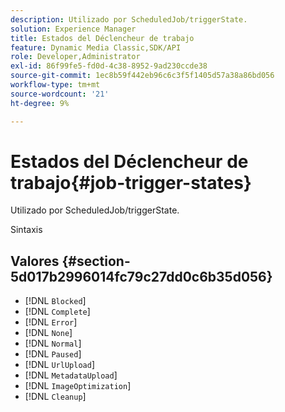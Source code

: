 ```yaml
---
description: Utilizado por ScheduledJob/triggerState.
solution: Experience Manager
title: Estados del Déclencheur de trabajo
feature: Dynamic Media Classic,SDK/API
role: Developer,Administrator
exl-id: 86f99fe5-fd0d-4c38-8952-9ad230ccde38
source-git-commit: 1ec8b59f442eb96c6c3f5f1405d57a38a86bd056
workflow-type: tm+mt
source-wordcount: '21'
ht-degree: 9%

---
```


# Estados del Déclencheur de trabajo{#job-trigger-states}

Utilizado por ScheduledJob/triggerState.

Sintaxis

## Valores {#section-5d017b2996014fc79c27dd0c6b35d056}

* [!DNL `Blocked`]
* [!DNL `Complete`]
* [!DNL `Error`]
* [!DNL `None`]
* [!DNL `Normal`]
* [!DNL `Paused`]
* [!DNL `UrlUpload`]
* [!DNL `MetadataUpload`]
* [!DNL `ImageOptimization`]
* [!DNL `Cleanup`]
